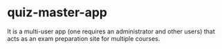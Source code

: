 # quiz-master-app
It is a multi-user app (one requires an administrator and other users) that acts as an exam preparation site for multiple courses.
